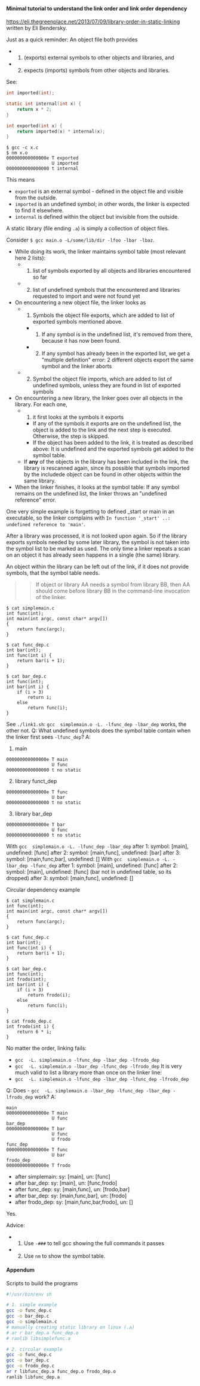 #### Minimal tutorial to understand the link order and link order dependency ####

https://eli.thegreenplace.net/2013/07/09/library-order-in-static-linking written by Eli Bendersky.

Just as a quick reminder: An object file both provides
- 1. (exports) external symbols to other objects and libraries, and
- 2. expects (imports) symbols from other objects and libraries.

See:
```c
int imported(int);

static int internal(int x) {
    return x * 2;
}

int exported(int x) {
    return imported(x) * internal(x);
}
```
```
$ gcc -c x.c
$ nm x.o
000000000000000e T exported
                 U imported
0000000000000000 t internal
```

This means
- `exported` is an external symbol - defined in the object file and visible from the outside.
- `imported` is an undefined symbol; in other words, the linker is expected to find it elsewhere.
- `internal` is defined within the object but invisible from the outside.

A static library (file ending `.a`) is simply a collection of object files.

Consider `$ gcc main.o -L/some/lib/dir -lfoo -lbar -lbaz`.


- While doing its work, the linker maintains symbol table (most relevant here 2 lists):
  * 1. list of symbols exported by all objects and libraries encountered so far
  * 2. list of undefined symbols that the encountered and libraries requested to import and were not found yet
- On encountering a new object file, the linker looks as
  * 1. Symbols the object file exports, which are added to list of exported symbols mentioned above.
    - 1. If any symbol is in the undefined list, it's removed from there, because it has now been found.
    - 2. If any symbol has already been in the exported list, we get a "multiple definition" error: 2 different
    objects export the same symbol and the linker aborts
  * 2. Symbol the object file imports, which are added to list of undefined symbols, unless they are found in
    list of exported symbols
- On encountering a new library, the linker goes over all objects in the library. For each one,
  * 1. it first looks at the symbols it exports
    - If any of the symbols it exports are on the undefined list, the object is added to the link and the next
      step is executed. Otherwise, the step is skipped.
    - If the object has been added to the link, it is treated as described above: It is undefined and the 
      exported symbols get added to the symbol table.
  * If **any** of the objects in the library has been included in the link, the library is rescanned again,
    since its possible that symbols imported by the includede object can be found in other objects within
    the same library.
- When the linker finishes, it looks at the symbol table: If any symbol remains on the undefined list,
  the linker throws an "undefined reference" error.
  
One very simple example is forgetting to defined _start or main in an executable, so the linker
complains with `In function '_start' ..: undefined reference to 'main'`.

After a library was processed, it is not looked upon again. So if the library exports symbols needed
by some later library, the symbol is not taken into the symbol list to be marked as used.
The only time a linker repeats a scan on an object it has already seen happens in a single (the same) library.

An object within the library can be left out of the link, if it does not provide symbols, that the
symbol table needs.

>> If object or library AA needs a symbol from library BB, 
>> then AA should come before library BB in the command-line invocation of the linker.

```
$ cat simplemain.c
int func(int);
int main(int argc, const char* argv[])
{
    return func(argc);
}

$ cat func_dep.c
int bar(int);
int func(int i) {
    return bar(i + 1);
}

$ cat bar_dep.c
int func(int);
int bar(int i) {
    if (i > 3)
        return i;
    else
        return func(i);
}
```
See `./link1.sh`: `gcc  simplemain.o -L. -lfunc_dep -lbar_dep` works, the other not.
Q: What undefined symbols does the symbol table contain when the linker first sees `-lfunc_dep`?
A: 
1. main
```
000000000000000e T main
                 U func
0000000000000000 t no static
```
2. library funct_dep
```
000000000000000e T func
                 U bar
0000000000000000 t no static
```
3. library bar_dep
```
000000000000000e T bar
                 U func
0000000000000000 t no static
```
With `gcc  simplemain.o -L. -lfunc_dep -lbar_dep`
after 1: symbol: [main], undefined: [func]
after 2: symbol: [main,func], undefined: [bar]
after 3: symbol: [main,func,bar], undefined: []
With `gcc  simplemain.o -L. -lbar_dep -lfunc_dep`
after 1: symbol: [main], undefined: [func]
after 2: symbol: [main], undefined: [func] (bar not in undefined table, so its dropped)
after 3: symbol: [main,func], undefined: []

Circular dependency example
```
$ cat simplemain.c
int func(int);
int main(int argc, const char* argv[])
{
    return func(argc);
}

$ cat func_dep.c
int bar(int);
int func(int i) {
    return bar(i + 1);
}

$ cat bar_dep.c
int func(int);
int frodo(int);
int bar(int i) {
    if (i > 3)
        return frodo(i);
    else
        return func(i);
}

$ cat frodo_dep.c
int frodo(int i) {
    return 6 * i;
}
```
No matter the order, linking fails:
- `gcc  -L. simplemain.o -lfunc_dep -lbar_dep -lfrodo_dep`
- `gcc  -L. simplemain.o -lbar_dep -lfunc_dep -lfrodo_dep`
It is very much valid to list a library more than once on the linker line:
- `gcc  -L. simplemain.o -lfunc_dep -lbar_dep -lfunc_dep -lfrodo_dep`

Q: Does - `gcc  -L. simplemain.o -lbar_dep -lfunc_dep -lbar_dep -lfrodo_dep` work?
A:
```
main
000000000000000e T main
                 U func
bar_dep
000000000000000e T bar
                 U func
                 U frodo
func_dep
000000000000000e T func
                 U bar
frodo_dep
000000000000000e T frodo
```

- after simplemain: sy: [main], un: [func]
- after bar_dep: sy: [main], un: [func,frodo]
- after func_dep: sy: [main,func], un: [frodo,bar]
- after bar_dep: sy: [main,func,bar], un: [frodo]
- after frodo_dep: sy: [main,func,bar,frodo], un: []

Yes.

Advice:
- 1. Use `-###` to tell gcc showing the full commands it passes
- 2. Use `nm` to show the symbol table.

#### Appendum

Scripts to build the programs

```sh
#!/usr/bin/env sh

# 1. simple example
gcc -o func_dep.c
gcc -o bar_dep.c
gcc -o simplemain.c
# manually creating static library on linux (.a)
# ar r bar_dep.a func_dep.o
# ranlib libsimplefunc.a

# 2. circular example
gcc -o func_dep.c
gcc -o bar_dep.c
gcc -o frodo_dep.c
ar r libfunc_dep.a func_dep.o frodo_dep.o
ranlib libfunc_dep.a
```
